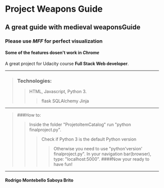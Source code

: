 # Project Weapons Guide
## A great guide with medieval weaponsGuide
### Please use *MFF* for perfect visualization
#### Some of the features dosen't work in *Chrome*
A great project for Udacity course **Full Stack Web developer**.

___

>### Technologies:
>> HTML,
>> Javascript,
>> Python 3.  
>>> flask
>>> SQLAlchemy
>>> Jinja

___

>###How to:
>> Inside the folder "ProjetoItemCatalog" run "python finalproject.py".
>>> Check if Python 3 is the default Python version
>>>> Otherwise you need to use "python'version' finalproject.py".
>> In your navigation bar(browser),
>>>type: "localhost:5000".
>>####Now your ready to have fun!

___

#### Rodrigo Montebello Saboya Brito
